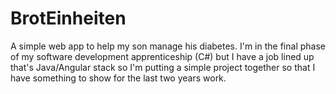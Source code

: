# BrotEinheiten
A simple web app to help my son manage his diabetes.
I'm in the final phase of my software development apprenticeship (C#) but I have a job lined up that's Java/Angular stack so I'm putting a simple project together so that I have something to show for the last two years work.
